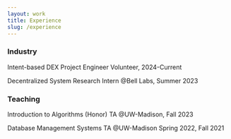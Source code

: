 ```yaml
---
layout: work
title: Experience
slug: /experience
---
```


### Industry
Intent-based DEX Project Engineer Volunteer, 2024-Current

Decentralized System Research Intern @Bell Labs, Summer 2023


### Teaching

Introduction to Algorithms (Honor) TA @UW-Madison, Fall 2023

Database Management Systems TA @UW-Madison Spring 2022, Fall 2021
